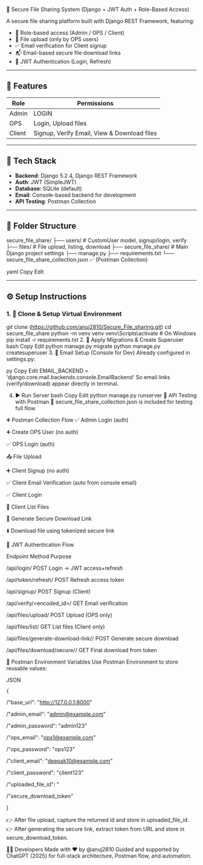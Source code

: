 🔐 Secure File Sharing System (Django + JWT Auth + Role-Based Access)

A secure file sharing platform built with Django REST Framework, featuring:
- 🔐 Role-based access (Admin / OPS / Client)
- 📁 File upload (only by OPS users)
- ✅ Email verification for Client signup
- 📬 Email-based secure file download links
- 🔑 JWT Authentication (Login, Refresh)

---

## 🚀 Features

| Role     | Permissions                                  |
|----------|----------------------------------------------|
| Admin    | LOGIN                                        |
| OPS      | Login, Upload files                          |
| Client   | Signup, Verify Email, View & Download files  |

---

## 🧱 Tech Stack

- **Backend**: Django 5.2.4, Django REST Framework
- **Auth**: JWT (SimpleJWT)
- **Database**: SQLite (default)
- **Email**: Console-based backend for development
- **API Testing**: Postman Collection

---

## 📁 Folder Structure

secure_file_share/
├── users/ # CustomUser model, signup/login, verify
├── files/ # File upload, listing, download
├── secure_file_share/ # Main Django project settings
├── manage.py
├── requirements.txt
└── secure_file_share_collection.json ✅ (Postman Collection)

yaml
Copy
Edit

---

## ⚙️ Setup Instructions

### 1. 🔧 Clone & Setup Virtual Environment


git clone (https://github.com/anuj2810/Secure_File_sharing.git)
cd secure_file_share
python -m venv venv
venv\Scripts\activate   # On Windows
pip install -r requirements.txt
2. 🔐 Apply Migrations & Create Superuser
bash
Copy
Edit
python manage.py migrate
python manage.py createsuperuser
3. 📨 Email Setup (Console for Dev)
Already configured in settings.py:

py
Copy
Edit
EMAIL_BACKEND = 'django.core.mail.backends.console.EmailBackend'
So email links (verify/download) appear directly in terminal.

4. ▶️ Run Server
bash
Copy
Edit
python manage.py runserver
🧪 API Testing with Postman
📁 secure_file_share_collection.json is included for testing full flow.

➕ Postman Collection Flow
✅ Admin Login (auth)

➕ Create OPS User (no auth)

✅ OPS Login (auth)

📤 File Upload

➕ Client Signup (no auth)

✅ Client Email Verification (auto from console email)

✅ Client Login

📄 Client List Files

🔗 Generate Secure Download Link

⬇️ Download file using tokenized secure link

🔐 JWT Authentication Flow

Endpoint	Method	Purpose

/api/login/	POST	Login → JWT access+refresh

/api/token/refresh/	POST	Refresh access token

/api/signup/	POST	Signup (Client)

/api/verify/<encoded_id>/	GET	Email verification

/api/files/upload/	POST	Upload (OPS only)

/api/files/list/	GET	List files (Client only)

/api/files/generate-download-link/<id>/	POST	Generate secure download

/api/files/download/secure/<token>/	GET	Final download from token

🧠 Postman Environment Variables
Use Postman Environment to store reusable values:

JSON 

    {

  /"base_url": "http://127.0.0.1:8000"
  
  /"admin_email": "admin@example.com"
  
  /"admin_password": "admin123"
  
  /"ops_email": "ops1@example.com"
  
  /"ops_password": "ops123"
  
  /"client_email": "deepak10@example.com"
  
  /"client_password": "client123"
  
  /"uploaded_file_id": "
  
  /"secure_download_token"

  }

👉 After file upload, capture the returned id and store in uploaded_file_id.
👉 After generating the secure link, extract token from URL and store in secure_download_token.

🧑‍💻 Developers
Made with ❤️ by @anuj2810
Guided and supported by ChatGPT (2025) for full-stack architecture, Postman flow, and automation.
